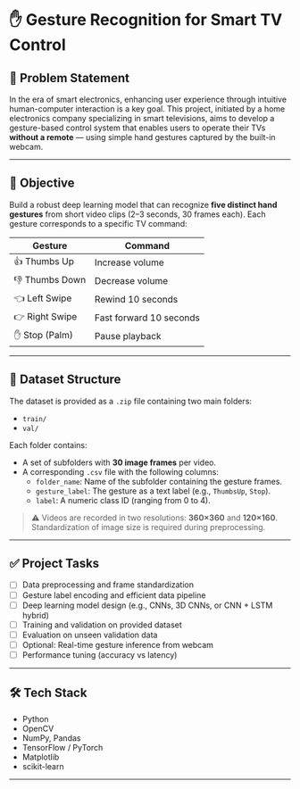 
# ✋ Gesture Recognition for Smart TV Control

## 📌 Problem Statement

In the era of smart electronics, enhancing user experience through intuitive human-computer interaction is a key goal. This project, initiated by a home electronics company specializing in smart televisions, aims to develop a gesture-based control system that enables users to operate their TVs **without a remote** — using simple hand gestures captured by the built-in webcam.

---

## 🎯 Objective

Build a robust deep learning model that can recognize **five distinct hand gestures** from short video clips (2–3 seconds, 30 frames each). Each gesture corresponds to a specific TV command:

| Gesture        | Command                 |
|----------------|--------------------------|
| 👍 Thumbs Up   | Increase volume          |
| 👎 Thumbs Down | Decrease volume          |
| 👈 Left Swipe  | Rewind 10 seconds        |
| 👉 Right Swipe | Fast forward 10 seconds  |
| ✋ Stop (Palm) | Pause playback           |

---

## 📂 Dataset Structure

The dataset is provided as a `.zip` file containing two main folders:

- `train/`
- `val/`

Each folder contains:

- A set of subfolders with **30 image frames** per video.
- A corresponding `.csv` file with the following columns:
  - `folder_name`: Name of the subfolder containing the gesture frames.
  - `gesture_label`: The gesture as a text label (e.g., `ThumbsUp`, `Stop`).
  - `label`: A numeric class ID (ranging from 0 to 4).

> ⚠️ Videos are recorded in two resolutions: **360×360** and **120×160**. Standardization of image size is required during preprocessing.

---

## ✅ Project Tasks

- [ ] Data preprocessing and frame standardization
- [ ] Gesture label encoding and efficient data pipeline
- [ ] Deep learning model design (e.g., CNNs, 3D CNNs, or CNN + LSTM hybrid)
- [ ] Training and validation on provided dataset
- [ ] Evaluation on unseen validation data
- [ ] Optional: Real-time gesture inference from webcam
- [ ] Performance tuning (accuracy vs latency)

---

## 🛠 Tech Stack

- Python
- OpenCV
- NumPy, Pandas
- TensorFlow / PyTorch
- Matplotlib
- scikit-learn

---
